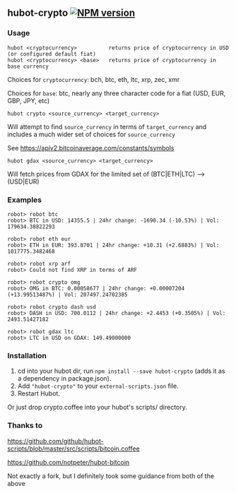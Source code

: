## hubot-crypto [![NPM version](https://badge.fury.io/js/hubot-crypto.png)](http://badge.fury.io/js/hubot-crypto)

### Usage

```
hubot <cryptocurrency>          returns price of cryptocurrency in USD (or configured default fiat)
hubot <cryptocurrency> <base>   returns price of cryptocurrency in base currency
```

Choices for `cryptocurrency`: bch, btc, eth, ltc, xrp, zec, xmr

Choices for `base`: btc, nearly any three character code for a fiat (USD, EUR, GBP, JPY, etc)

```
hubot crypto <source_currency> <target_currency>
```
Will attempt to find `source_currency` in terms of `target_currency` and includes a much wider set of choices for `source_currency`

See https://apiv2.bitcoinaverage.com/constants/symbols


```
hubot gdax <source_currency> <target_currency>
```
Will fetch prices from GDAX for the limited set of (BTC|ETH|LTC) --> (USD|EUR)


### Examples
```
robot> robot btc
robot> BTC in USD: 14355.5 | 24hr change: -1690.34 (-10.53%) | Vol: 179634.38822293

robot> robot eth eur
robot> ETH in EUR: 393.8701 | 24hr change: +10.31 (+2.6883%) | Vol: 1017775.3482468

robot> robot xrp arf
robot> Could not find XRP in terms of ARF

robot> robot crypto omg
robot> OMG in BTC: 0.00058677 | 24hr change: +0.00007204 (+13.99513487%) | Vol: 207497.24702385

robot> robot crypto dash usd
robot> DASH in USD: 700.0112 | 24hr change: +2.4453 (+0.3505%) | Vol: 2493.51427182

robot> robot gdax ltc
robot> LTC in USD on GDAX: 149.49000000
```

### Installation
1. cd into your hubot dir, run `npm install --save hubot-crypto` (adds it as a dependency in package.json).
2. Add `"hubot-crypto"` to your `external-scripts.json` file.
3. Restart Hubot.

Or just drop crypto.coffee into your hubot's scripts/ directory.


### Thanks to
https://github.com/github/hubot-scripts/blob/master/src/scripts/bitcoin.coffee

https://github.com/notpeter/hubot-bitcoin

Not exactly a fork, but I definitely took some guidance from both of the above
